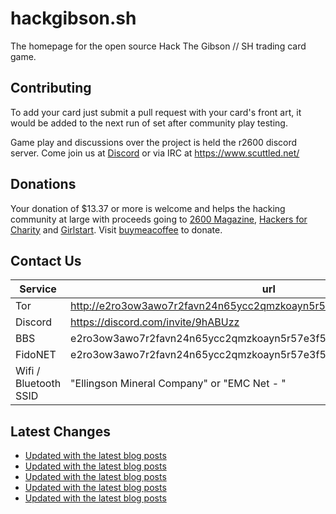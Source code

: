 # hackgibson.sh
The homepage for the open source Hack The Gibson // SH trading card game.


## Contributing

To add your card just submit a pull request with your card's front art, it would be added to the next run of set after community play testing.

Game play and discussions over the project is held the r2600 discord server. Come join us at [Discord](https://discord.com/invite/9hABUzz) or via IRC at https://www.scuttled.net/


## Donations

Your donation of $13.37 or more is welcome and helps the hacking community at large with proceeds going to [2600 Magazine](https://2600.com/), [Hackers for Charity](https://hackersforcharity.org) and [Girlstart](https://girlstart.org).  Visit [buymeacoffee](https://www.buymeacoffee.com/hackgibson.sh) to donate.


## Contact Us

Service | url
-|-
Tor | http://e2ro3ow3awo7r2favn24n65ycc2qmzkoayn5r57e3f56nvjwdcgg32ad.onion
Discord | https://discord.com/invite/9hABUzz
BBS | e2ro3ow3awo7r2favn24n65ycc2qmzkoayn5r57e3f56nvjwdcgg32ad.onion:23
FidoNET | e2ro3ow3awo7r2favn24n65ycc2qmzkoayn5r57e3f56nvjwdcgg32ad.onion:24554
Wifi / Bluetooth SSID | "Ellingson Mineral Company" or "EMC Net - <fidonet address>"

## Latest Changes
<!-- BLOG-POST-LIST:START -->
- [Updated with the latest blog posts](https://github.com/DFW2600/hackgibson.sh/commit/6944c4b97a53baab5a9dc8ea957d4486d5fa2804)
- [Updated with the latest blog posts](https://github.com/DFW2600/hackgibson.sh/commit/e59d74ce9fcd4c9d182c67bd7329873faaa07814)
- [Updated with the latest blog posts](https://github.com/DFW2600/hackgibson.sh/commit/00f49422b3140a7ea359f99acc394bdda60b6d98)
- [Updated with the latest blog posts](https://github.com/DFW2600/hackgibson.sh/commit/49c2faa63de983e2116f663c79cddf18b7df5014)
- [Updated with the latest blog posts](https://github.com/DFW2600/hackgibson.sh/commit/ac7e150a6023bddac504b63eb9cf2b0edab2e5f0)
<!-- BLOG-POST-LIST:END -->

